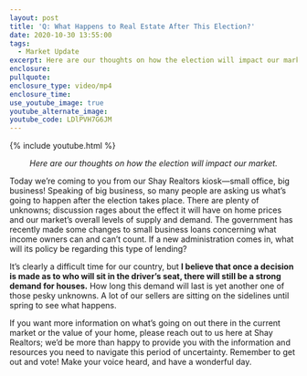 ```yaml
---
layout: post
title: 'Q: What Happens to Real Estate After This Election?'
date: 2020-10-30 13:55:00
tags:
  - Market Update
excerpt: Here are our thoughts on how the election will impact our market.
enclosure:
pullquote:
enclosure_type: video/mp4
enclosure_time:
use_youtube_image: true
youtube_alternate_image:
youtube_code: LDlPVH7G6JM
---
```


{% include youtube.html %}

<p style="text-align: center;"><em>Here are our thoughts on how the election will impact our market.</em></p>

Today we’re coming to you from our Shay Realtors kiosk—small office, big business\! Speaking of big business, so many people are asking us what’s going to happen after the election takes place. There are plenty of unknowns; discussion rages about the effect it will have on home prices and our market’s overall levels of supply and demand. The government has recently made some changes to small business loans concerning what income owners can and can’t count. If a new administration comes in, what will its policy be regarding this type of lending?&nbsp;

It’s clearly a difficult time for our country, but **I believe that once a decision is made as to who will sit in the driver’s seat, there will still be a strong demand for houses.**&nbsp;How long this demand will last is yet another one of those pesky unknowns. A lot of our sellers are sitting on the sidelines until spring to see what happens.&nbsp;

If you want more information on what’s going on out there in the current market or the value of your home, please reach out to us here at Shay Realtors; we’d be more than happy to provide you with the information and resources you need to navigate this period of uncertainty. Remember to get out and vote\! Make your voice heard, and have a wonderful day.